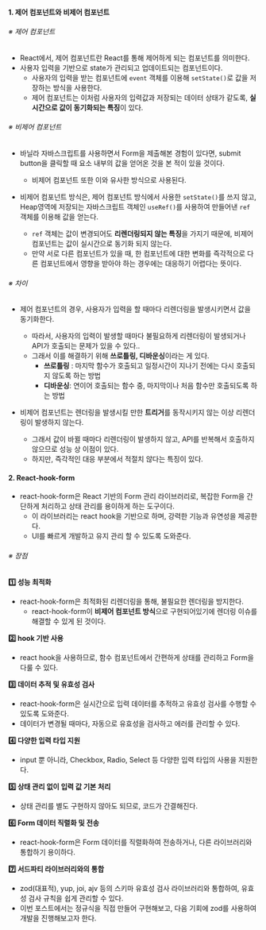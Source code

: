 
#### 1. 제어 컴포넌트와 비제어 컴포넌트

###### ※ 제어 컴포넌트
- React에서, 제어 컴포넌트란 React를 통해 제어하게 되는 컴포넌트를 의미한다.
- 사용자 입력을 기반으로 state가 관리되고 업데이트되는 컴포넌트이다.
	- 사용자의 입력을 받는 컴포넌트에 `event` 객체를 이용해 `setState()`로 값을 저장하는 방식을 사용한다.
	- 제어 컴포넌트는 이처럼 사용자의 입력값과 저장되는 데이터 상태가 같도록, **실시간으로 값이 동기화되는 특징**이 있다.
###### ※ 비제어 컴포넌트
- 바닐라 자바스크립트를 사용하면서 Form을 제출해본 경험이 있다면, submit button을 클릭할 때 요소 내부의 값을 얻어온 것을 본 적이 있을 것이다.
	- 비제어 컴포넌트 또한 이와 유사한 방식으로 사용된다.

- 비제어 컴포넌트 방식은, 제어 컴포넌트 방식에서 사용한 `setState()`를 쓰지 않고, Heap영역에 저장되는 자바스크립트 객체인 `useRef()`를 사용하여 만들어낸 `ref` 객체를 이용해 값을 얻는다.
	- `ref` 객체는 값이 변경되어도 **리렌더링되지 않는 특징**을 가지기 때문에, 비제어 컴포넌트는 값이 실시간으로 동기화 되지 않는다. 
	- 만약 서로 다른 컴포넌트가 있을 때, 한 컴포넌트에 대한 변화를 즉각적으로 다른 컴포넌트에서 영향을 받아야 하는 경우에는 대응하기 어렵다는 뜻이다.

###### ※ 차이
- 제어 컴포넌트의 경우, 사용자가 입력을 할 때마다 리렌더링을 발생시키면서 값을 동기화한다.
    - 따라서, 사용자의 입력이 발생할 때마다 불필요하게 리렌더링이 발생되거나 API가 호출되는 문제가 있을 수 있다..
    - 그래서 이를 해결하기 위해 **쓰로틀링, 디바운싱**이라는 게 있다.
        - **쓰로틀링** : 마지막 함수가 호출되고 일정시간이 지나기 전에는 다시 호출되지 않도록 하는 방법
        - **디바운싱**: 연이어 호출되는 함수 중, 마지막이나 처음 함수만 호출되도록 하는 방법

- 비제어 컴포넌트는 렌더링을 발생시킬 만한 **트리거**를 동작시키지 않는 이상 리렌더링이 발생하지 않는다. 
    - 그래서 값이 바뀔 때마다 리렌더링이 발생하지 않고, API를 반복해서 호출하지 않으므로 성능 상 이점이 있다.
    - 하지만, 즉각적인 대응 부분에서 적절치 않다는 특징이 있다.


#### 2. React-hook-form

- react-hook-form은 React 기반의 Form 관리 라이브러리로, 복잡한 Form을 간단하게 처리하고 상태 관리를 용이하게 하는 도구이다.
	- 이 라이브러리는 react hook을 기반으로 하며, 강력한 기능과 유연성을 제공한다.
	- UI를 빠르게 개발하고 유지 관리 할 수 있도록 도와준다.

###### ※ 장점

**1️⃣ 성능 최적화** 
- react-hook-form은 최적화된 리렌더링을 통해, 불필요한 렌더링을 방지한다.
	- react-hook-form이 **비제어 컴포넌트 방식**으로 구현되어있기에 렌더링 이슈를 해결할 수 있게 된 것이다.

**2️⃣ hook 기반 사용** 
- react hook을 사용하므로, 함수 컴포넌트에서 간편하게 상태를 관리하고 Form을 다룰 수 있다.

**3️⃣ 데이터 추적 및 유효성 검사**
- react-hook-form은 실시간으로 입력 데이터를 추적하고 유효성 검사를 수행할 수 있도록 도와준다.
- 데이터가 변경될 때마다, 자동으로 유효성을 검사하고 에러를 관리할 수 있다.

**4️⃣ 다양한 입력 타입 지원**
- input 뿐 아니라, Checkbox, Radio, Select 등 다양한 입력 타입의 사용을 지원한다.

**5️⃣ 상태 관리 없이 입력 값 기본 처리**
- 상태 관리를 별도 구현하지 않아도 되므로, 코드가 간결해진다.

**6️⃣ Form 데이터 직렬화 및 전송**
- react-hook-form은 Form 데이터를 직렬화하여 전송하거나, 다른 라이브러리와 통합하기 용이하다.

**7️⃣ 서드파티 라이브러리와의 통합**
- zod(대표적), yup, joi, ajv 등의 스키마 유효성 검사 라이브러리와 통합하여, 유효성 검사 규칙을 쉽게 관리할 수 있다.
- 이번 포스트에서는 정규식을 직접 만들어 구현해보고, 다음 기회에 zod를 사용하여 개발을 진행해보고자 한다.

